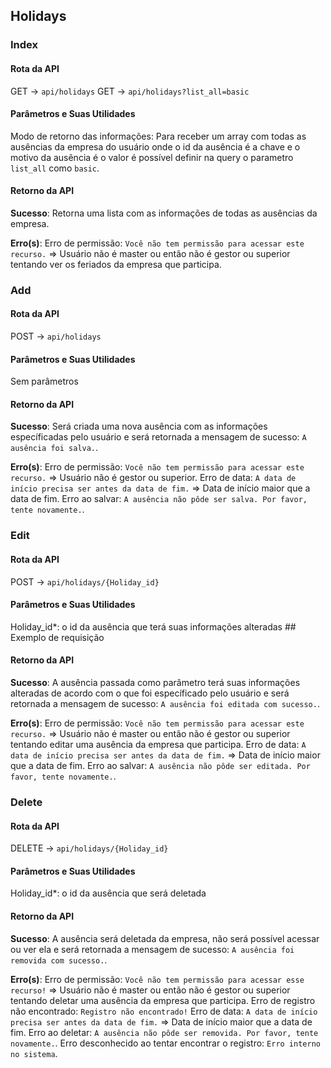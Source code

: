 ## Holidays

### Index

#### Rota da API

GET -> `api/holidays`
GET -> `api/holidays?list_all=basic`

#### Parâmetros e Suas Utilidades

Modo de retorno das informações: Para receber um array com todas as ausências da empresa do usuário onde o id da ausência é a chave e o motivo da ausência é o valor é possível definir na query o parametro `list_all` como `basic`.

#### Retorno da API

**Sucesso**: Retorna uma lista com as informações de todas as ausências da empresa.

**Erro(s)**:
Erro de permissão: `Você não tem permissão para acessar este recurso.` => Usuário não é master ou então não é gestor ou superior tentando ver os feriados da empresa que participa.

### Add

#### Rota da API

POST -> `api/holidays`

#### Parâmetros e Suas Utilidades

Sem parâmetros

#### Retorno da API

**Sucesso**: Será criada uma nova ausência com as informações específicadas pelo usuário e será retornada a mensagem de sucesso: `A ausência foi salva.`.

**Erro(s)**:
Erro de permissão: `Você não tem permissão para acessar este recurso.` => Usuário não é gestor ou superior.
Erro de data: `A data de início precisa ser antes da data de fim.` => Data de início maior que a data de fim.
Erro ao salvar: `A ausência não pôde ser salva. Por favor, tente novamente.`.

### Edit

#### Rota da API

POST -> `api/holidays/{Holiday_id}`

#### Parâmetros e Suas Utilidades

Holiday_id\*: o id da ausência que terá suas informações alteradas ## Exemplo de requisição

#### Retorno da API

**Sucesso**: A ausência passada como parâmetro terá suas informações alteradas de acordo com o que foi específicado pelo usuário e será retornada a mensagem de sucesso: `A ausência foi editada com sucesso.`.

**Erro(s)**:
Erro de permissão: `Você não tem permissão para acessar este recurso.` => Usuário não é master ou então não é gestor ou superior tentando editar uma ausência da empresa que participa.
Erro de data: `A data de início precisa ser antes da data de fim.` => Data de início maior que a data de fim.
Erro ao salvar: `A ausência não pôde ser editada. Por favor, tente novamente.`.

### Delete

#### Rota da API

DELETE -> `api/holidays/{Holiday_id}`

#### Parâmetros e Suas Utilidades

Holiday_id\*: o id da ausência que será deletada

#### Retorno da API

**Sucesso**: A ausência será deletada da empresa, não será possível acessar ou ver ela e será retornada a mensagem de sucesso: `A ausência foi removida com sucesso.`.

**Erro(s)**:
Erro de permissão: `Você não tem permissão para acessar esse recurso!` => Usuário não é master ou então não é gestor ou superior tentando deletar uma ausência da empresa que participa.
Erro de registro não encontrado: `Registro não encontrado!`
Erro de data: `A data de início precisa ser antes da data de fim.` => Data de início maior que a data de fim.
Erro ao deletar: `A ausência não pôde ser removida. Por favor, tente novamente.`.
Erro desconhecido ao tentar encontrar o registro: `Erro interno no sistema`.
